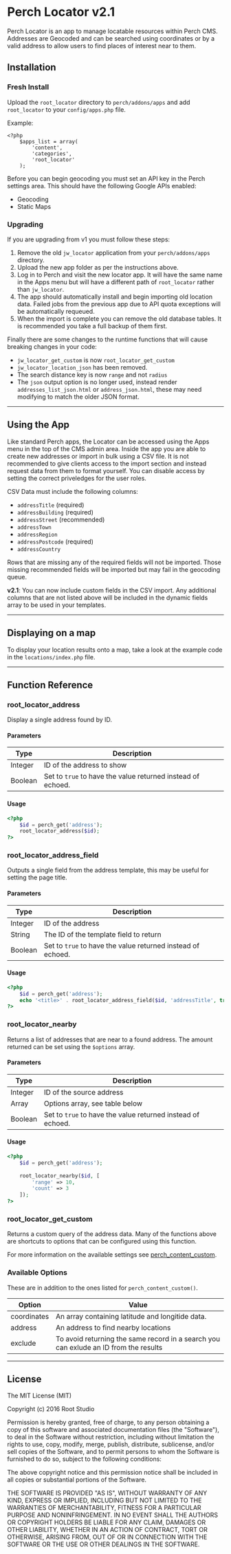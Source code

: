# Perch Locator v2.1

Perch Locator is an app to manage locatable resources within Perch CMS. Addresses are Geocoded and can be searched using coordinates or by a valid address to allow users to find places of interest near to them.

## Installation

### Fresh Install
Upload the `root_locator` directory to `perch/addons/apps` and add `root_locator` to your `config/apps.php` file.

Example:

	<?php
	    $apps_list = array(
	        'content', 
	        'categories',
	        'root_locator'
	    );
	    
Before you can begin geocoding you must set an API key in the Perch settings area. This should have the following Google APIs enabled:

* Geocoding
* Static Maps

### Upgrading

If you are upgrading from v1 you must follow these steps:

1. Remove the old `jw_locator` application from your `perch/addons/apps` directory.
2. Upload the new app folder as per the instructions above.
3. Log in to Perch and visit the new locator app. It will have the same name in the Apps menu but will have a different path of `root_locator` rather than `jw_locator`.
4. The app should automatically install and begin importing old location data. Failed jobs from the previous app due to API quota exceptions will be automatically requeued.
5. When the import is complete you can remove the old database tables. It is recommended you take a full backup of them first.

Finally there are some changes to the runtime functions that will cause breaking changes in your code:

* `jw_locator_get_custom` is now `root_locator_get_custom`
* `jw_locator_location_json` has been removed.
* The search distance key is now `range` and not `radius`
* The `json` output option is no longer used, instead render `addresses_list_json.html` or `address_json.html`, these may need modifying to match the older JSON format.

---
	    
## Using the App

Like standard Perch apps, the Locator can be accessed using the Apps menu in the top of the CMS admin area. Inside the app you are able to create new addresses or import in bulk using a CSV file. It is not recommended to give clients access to the import section and instead request data from them to format yourself. You can disable access by setting the correct priveledges for the user roles.

CSV Data must include the following columns:

* `addressTitle` (required)
* `addressBuilding` (required)
* `addressStreet` (recommended)
* `addressTown`
* `addressRegion`
* `addressPostcode` (required)
* `addressCountry`

Rows that are missing any of the required fields will not be imported. Those missing recommended fields will be imported but may fail in the geocoding queue.

**v2.1**: You can now include custom fields in the CSV import. Any additional columns that are not listed above will be included in the dynamic fields array to be used in your templates.

---

## Displaying on a map
To display your location results onto a map, take a look at the example code in the `locations/index.php` file.

---

## Function Reference

### root\_locator\_address
Display a single address found by ID.

#### Parameters
<table>
    <thead>
        <tr>
            <th>Type</th>
            <th>Description</th>
        </tr>
    </thead>
    <tbody>
        <tr>
            <td>Integer</td>
            <td>ID of the address to show</td>
        </tr>
        <tr>
            <td>Boolean</td>
            <td>Set to <code>true</code> to have the value returned instead of echoed.</td>
        </tr>
    </tbody>
</table>

#### Usage

```php
<?php
    $id = perch_get('address'); 
    root_locator_address($id); 
?>
```

### root\_locator\_address\_field
Outputs a single field from the address template, this may be useful for setting the page title.

#### Parameters
<table>
    <thead>
        <tr>
            <th>Type</th>
            <th>Description</th>
        </tr>
    </thead>
    <tbody>
        <tr>
            <td>Integer</td>
            <td>ID of the address</td>
        </tr>
        <tr>
            <td>String</td>
            <td>The ID of the template field to return</td>
        </tr>
        <tr>
            <td>Boolean</td>
            <td>Set to <code>true</code> to have the value returned instead of echoed.</td>
        </tr>
    </tbody>
</table>

#### Usage

```php
<?php
    $id = perch_get('address');
    echo '<title>' . root_locator_address_field($id, 'addressTitle', true) . '</title>';
?>
```

### root\_locator\_nearby
Returns a list of addresses that are near to a found address. The amount returned can be set using the `$options` array.

#### Parameters
<table>
    <thead>
        <tr>
            <th>Type</th>
            <th>Description</th>
        </tr>
    </thead>
    <tbody>
        <tr>
            <td>Integer</td>
            <td>ID of the source address</td>
        </tr>
        <tr>
            <td>Array</td>
            <td>Options array, see table below</td>
        </tr>
        <tr>
            <td>Boolean</td>
            <td>Set to <code>true</code> to have the value returned instead of echoed.</td>
        </tr>
    </tbody>
</table>

#### Usage

```php
<?php
    $id = perch_get('address');
    
    root_locator_nearby($id, [
        'range' => 10,
        'count' => 3
    ]);
?>
```

### root\_locator\_get\_custom
Returns a custom query of the address data. Many of the functions above are shortcuts to options that can be configured using this function.

For more information on the available settings see [perch\_content\_custom](https://docs.grabaperch.com/functions/content/perch-content-custom/).

### Available Options
These are in addition to the ones listed for `perch_content_custom()`.

<table>
    <thead>
        <tr>
            <th>Option</th>
            <th>Value</th>
        </tr>
    </thead>
    <tbody>
        <tr>
            <td>coordinates</td>
            <td>An array containing latitude and longitide data.</td>
        </tr>
        <tr>
            <td>address</td>
            <td>An address to find nearby locations</td>
        </tr>
        <tr>
            <td>exclude</td>
            <td>To avoid returning the same record in a search you can exlude an ID from the results</td>
        </tr>
    </tbody>
</table>

---

## License

The MIT License (MIT)

Copyright (c) 2016 Root Studio

Permission is hereby granted, free of charge, to any person obtaining a copy
of this software and associated documentation files (the "Software"), to deal
in the Software without restriction, including without limitation the rights
to use, copy, modify, merge, publish, distribute, sublicense, and/or sell
copies of the Software, and to permit persons to whom the Software is
furnished to do so, subject to the following conditions:

The above copyright notice and this permission notice shall be included in all
copies or substantial portions of the Software.

THE SOFTWARE IS PROVIDED "AS IS", WITHOUT WARRANTY OF ANY KIND, EXPRESS OR
IMPLIED, INCLUDING BUT NOT LIMITED TO THE WARRANTIES OF MERCHANTABILITY,
FITNESS FOR A PARTICULAR PURPOSE AND NONINFRINGEMENT. IN NO EVENT SHALL THE
AUTHORS OR COPYRIGHT HOLDERS BE LIABLE FOR ANY CLAIM, DAMAGES OR OTHER
LIABILITY, WHETHER IN AN ACTION OF CONTRACT, TORT OR OTHERWISE, ARISING FROM,
OUT OF OR IN CONNECTION WITH THE SOFTWARE OR THE USE OR OTHER DEALINGS IN THE
SOFTWARE.
